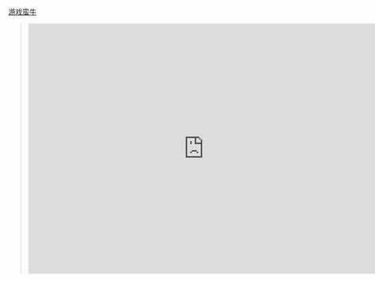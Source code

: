 [游戏蛮牛](http://www.manew.com/)

> <iframe src="https://baidu.com" width="700px" height="500px" frameborder="0" scrolling="no"></iframe>
